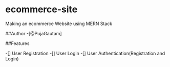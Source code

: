 # ecommerce-site

Making an ecommerce Website using MERN Stack

##Author
-[@PujaGautam]

##Features

-[] User Registration
-[] User Login
-[] User Authentication(Registration and Login)
